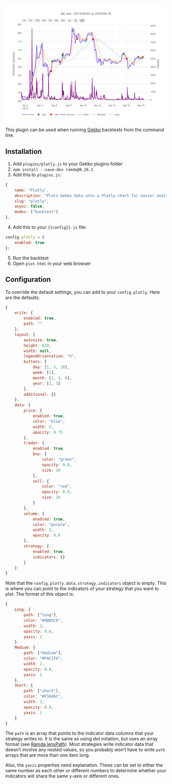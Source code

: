 ![Gekko Plotly Plugin Plot](gekko-plotly-plugin.jpg)

This plugin can be used when running [Gekko](https://github.com/askmike/gekko) backtests from the command line.

## Installation

1. Add `plugins/plotly.js` to your Gekko plugins folder
2. `npm install --save-dev ramda@0.26.1`
3. Add this to `plugins.js`:

```javascript
{
    name: "Plotly",
    description: "Plots Gekko data onto a Plotly chart for easier analysis",
    slug: "plotly",
    async: false,
    modes: ["backtest"]
},
```

4. Add this to your `{{config}}.js` file:

```javascript
config.plotly = {
    enabled: true
};
```

5. Run the backtest
6. Open `plot.html` in your web browser

## Configuration

To override the default settings, you can add to your `config.plotly`. Here are the defaults:

```javascript
{
    write: {
        enabled: true,
        path: ""
    },
    layout: {
        autosize: true,
        height: 620,
        width: null,
        legendOrientation: "h",
        buttons: {
            day: [1, 5, 10],
            week: [1],
            month: [1, 3, 6],
            year: [1, 3]
        },
        additional: {}
    },
    data: {
        price: {
            enabled: true,
            color: "blue",
            width: 2,
            opacity: 0.75
        },
        trades: {
            enabled: true,
            buy: {
                color: "green",
                opacity: 0.9,
                size: 10
            },
            sell: {
                color: "red",
                opacity: 0.9,
                size: 10
            }
        },
        volume: {
            enabled: true,
            color: "purple",
            width: 2,
            opacity: 0.8
        },
        strategy: {
            enabled: true,
            indicators: {}
        }
    }
}
```

Note that the `config.plotly.data.strategy.indicators` object is empty. This is where you can point to the indicators of your strategy that you want to plot. The format of this object is:

```javascript
{
    Long: {
        path: ["long"],
        color: "#9DD5C0",
        width: 2,
        opacity: 0.8,
        yaxis: 1
    },
    Medium: {
        path: ["medium"],
        color: "#FAC174",
        width: 2,
        opacity: 0.8,
        yaxis: 1
    },
    Short: {
        path: ["short"],
        color: "#F1646C",
        width: 2,
        opacity: 0.8,
        yaxis: 1
    }
}
```

The `path` is an array that points to the indicator data columns that your strategy writes to. It is the same as using dot notation, but uses an array format (see [Ramda lensPath](https://ramdajs.com/docs/#lensPath)). Most strategies write indicator data that doesn’t involve any nested values, so you probably won’t have to write `path` arrays that are more than one item long.

Also, the `yaxis` properties need explanation. These can be set to either the same number as each other or different numbers to determine whether your indicators will share the same y-axis or different ones.
